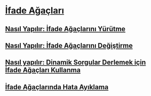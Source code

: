 # [İfade Ağaçları](index.md)
## [Nasıl Yapılır: İfade Ağaçlarını Yürütme](how-to-execute-expression-trees.md)
## [Nasıl Yapılır: İfade Ağaçlarını Değiştirme](how-to-modify-expression-trees.md)
## [Nasıl yapılır: Dinamik Sorgular Derlemek için İfade Ağaçları Kullanma](how-to-use-expression-trees-to-build-dynamic-queries.md)
## [İfade Ağaçlarında Hata Ayıklama](debugging-expression-trees-in-visual-studio.md)
